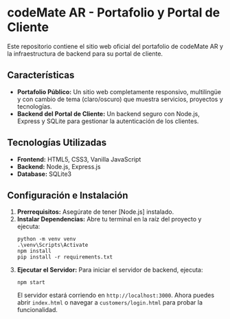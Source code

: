 # codeMate AR - Portafolio y Portal de Cliente

Este repositorio contiene el sitio web oficial del portafolio de codeMate AR y la infraestructura de backend para su portal de cliente.

## Características

- **Portafolio Público:** Un sitio web completamente responsivo, multilingüe y con cambio de tema (claro/oscuro) que muestra servicios, proyectos y tecnologías.
- **Backend del Portal de Cliente:** Un backend seguro con Node.js, Express y SQLite para gestionar la autenticación de los clientes.

## Tecnologías Utilizadas

- **Frontend:** HTML5, CSS3, Vanilla JavaScript
- **Backend:** Node.js, Express.js
- **Database:** SQLite3

## Configuración e Instalación

1.  **Prerrequisitos:** Asegúrate de tener [Node.js] instalado.
2.  **Instalar Dependencias:** Abre tu terminal en la raíz del proyecto y ejecuta:
    ```
    python -m venv venv
    .\venv\Scripts\Activate
    npm install
    pip install -r requirements.txt

    ```
3.  **Ejecutar el Servidor:** Para iniciar el servidor de backend, ejecuta:
    ```
    npm start
    ```
    El servidor estará corriendo en `http://localhost:3000`. Ahora puedes abrir `index.html` o navegar a `customers/login.html` para probar la funcionalidad.